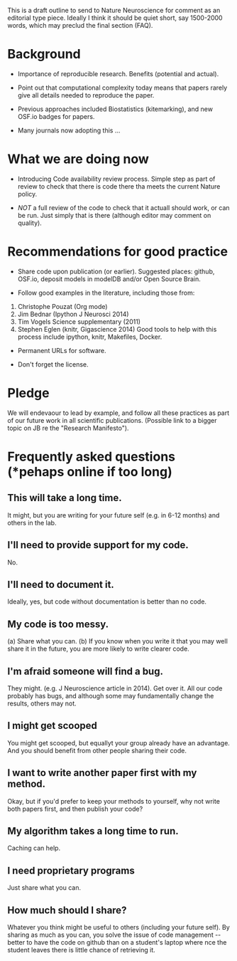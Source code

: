 This is a draft outline to send to Nature Neuroscience for comment as
an editorial type piece.  Ideally I think it should be quiet short,
say 1500-2000 words, which may preclud the final section (FAQ).

# Background

*  Importance of reproducible research.  Benefits (potential and
actual).

* Point out that computational complexity today means that
papers rarely give all details needed to reproduce the paper.

* Previous approaches included Biostatistics (kitemarking), and new
OSF.io badges for papers.

* Many journals now adopting this ... 

# What we are doing now

* Introducing Code availability review process.  Simple step as part
  of review to check that there is code there tha meets the current
  Nature policy.

* *NOT* a full review of the code to check that it actuall should
  work, or can be run.  Just simply that is there (although editor may
  comment on quality).

# Recommendations for good practice


* Share code upon publication (or earlier).  Suggested places: github,
  OSF.io, deposit models in modelDB and/or Open Source Brain.

* Follow good examples in the literature, including those from:

1. Christophe Pouzat (Org mode)
2. Jim Bednar (Ipython J Neurosci 2014)
3. Tim Vogels Science supplementary (2011)
4. Stephen Eglen (knitr, Gigascience 2014)
Good tools to help with this process include ipython, knitr,
Makefiles, Docker.


* Permanent URLs for software.

* Don't forget the license.

# Pledge

We will endevaour to lead by example, and follow all these practices
as part of our future work in all scientific publications.  (Possible
link to a bigger topic on JB re the "Research Manifesto").

# Frequently asked questions (*pehaps online if too long)

## This will take a long time.

It might, but you are writing for your future self (e.g. in 6-12
months) and others in the lab.

## I'll need to provide support for my code.

No.

## I'll need to document it.

Ideally, yes, but code without documentation is better than no code.

## My code is too messy.

(a) Share what you can.  (b) If you know when you write it that you
may well share it in the future, you are more likely to write clearer
code.

## I'm afraid someone will find a bug.

They might.  (e.g. J Neuroscience article in 2014).  Get over it.  All
our code probably has bugs, and although some may fundamentally
change the results, others may not.

## I might get scooped 

You might get scooped, but equallyt your group already have an
advantage.  And you should benefit from other people sharing their
code.

## I want to write another paper first with my method.

Okay, but if you'd prefer to keep your methods to yourself, why not
write both papers first, and then publish your code?

## My algorithm takes a long time to run.

Caching can help.

## I need proprietary programs

Just share what you can.

## How much should I share?

Whatever you think might be useful to others (including your future
self).  By sharing as much as you can, you solve the issue of code
management -- better to have the code on github than on a student's
laptop where nce the student leaves there is little chance of
retrieving it.



